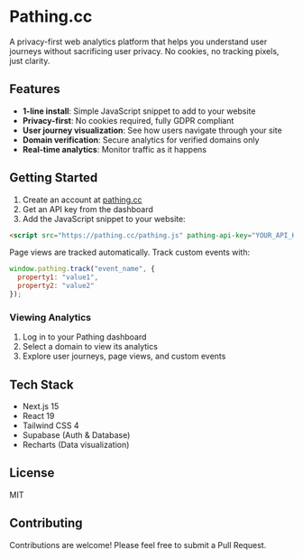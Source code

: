 # Pathing.cc

A privacy-first web analytics platform that helps you understand user journeys without sacrificing user privacy. No cookies, no tracking pixels, just clarity.

## Features

- **1-line install**: Simple JavaScript snippet to add to your website
- **Privacy-first**: No cookies required, fully GDPR compliant
- **User journey visualization**: See how users navigate through your site
- **Domain verification**: Secure analytics for verified domains only
- **Real-time analytics**: Monitor traffic as it happens

## Getting Started

1. Create an account at [pathing.cc](https://pathing.cc)
2. Get an API key from the dashboard
3. Add the JavaScript snippet to your website:

```html
<script src="https://pathing.cc/pathing.js" pathing-api-key="YOUR_API_KEY"></script>
```

Page views are tracked automatically. Track custom events with:

```javascript
window.pathing.track("event_name", { 
  property1: "value1",
  property2: "value2"
});
```

### Viewing Analytics

1. Log in to your Pathing dashboard
2. Select a domain to view its analytics
3. Explore user journeys, page views, and custom events

## Tech Stack

- Next.js 15
- React 19
- Tailwind CSS 4
- Supabase (Auth & Database)
- Recharts (Data visualization)

## License

MIT

## Contributing

Contributions are welcome! Please feel free to submit a Pull Request.
